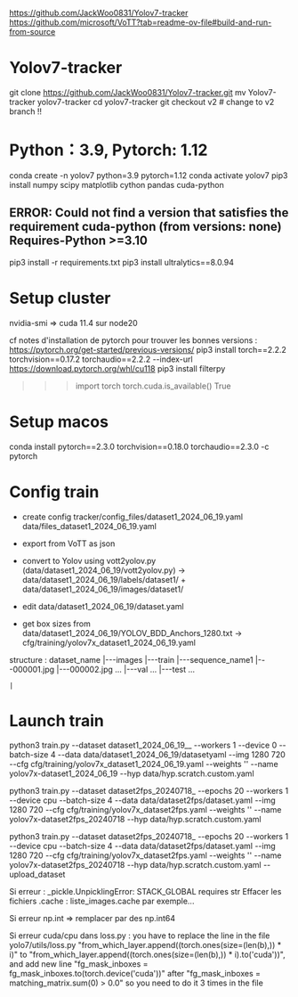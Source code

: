 https://github.com/JackWoo0831/Yolov7-tracker
https://github.com/microsoft/VoTT?tab=readme-ov-file#build-and-run-from-source

# Yolov7-tracker
git clone https://github.com/JackWoo0831/Yolov7-tracker.git
mv Yolov7-tracker yolov7-tracker
cd yolov7-tracker
git checkout v2  # change to v2 branch !!

# Python：3.9, Pytorch: 1.12
conda create -n yolov7 python=3.9 pytorch=1.12
conda activate yolov7
pip3 install numpy scipy matplotlib cython pandas cuda-python
## ERROR: Could not find a version that satisfies the requirement cuda-python (from versions: none) Requires-Python >=3.10
pip3 install -r requirements.txt
pip3 install ultralytics==8.0.94

# Setup cluster
nvidia-smi 
=> cuda 11.4 sur node20

cf notes d'installation de pytorch pour trouver les bonnes versions : https://pytorch.org/get-started/previous-versions/
pip3 install torch==2.2.2 torchvision==0.17.2 torchaudio==2.2.2 --index-url https://download.pytorch.org/whl/cu118
pip3 install filterpy

>>> import torch
>>> torch.cuda.is_available()
True

# Setup macos
conda install pytorch==2.3.0 torchvision==0.18.0 torchaudio==2.3.0 -c pytorch

# Config train
- create config tracker/config_files/dataset1_2024_06_19.yaml
data/files_dataset1_2024_06_19.yaml 

- export from VoTT as json 
- convert to Yolov using vott2yolov.py (data/dataset1_2024_06_19/vott2yolov.py) -> data/dataset1_2024_06_19/labels/dataset1/ + data/dataset1_2024_06_19/images/dataset1/
- edit data/dataset1_2024_06_19/dataset.yaml
- get box sizes from data/dataset1_2024_06_19/YOLOV_BDD_Anchors_1280.txt -> cfg/training/yolov7x_dataset1_2024_06_19.yaml

structure :
dataset_name
    |---images
        |---train
                |---sequence_name1
                        |---000001.jpg
                        |---000002.jpg ...
        |---val ...
        |---test ...

    |

# Launch train
python3 train.py --dataset dataset1_2024_06_19__ --workers 1  --device 0 --batch-size 4 --data data/dataset1_2024_06_19/datasetyaml  --img 1280 720 --cfg cfg/training/yolov7x_dataset1_2024_06_19.yaml  --weights ''  --name yolov7x-dataset1_2024_06_19  --hyp data/hyp.scratch.custom.yaml

<!-- python3 train.py --dataset dataset2fps_20240718_ --workers 1 --device 0 --batch-size 4 --data data/dataset2fps/dataset.yaml  --img 1280 720 --cfg cfg/training/yolov7x_dataset2fps.yaml --weights '' --name yolov7x-dataset2fps_20240718 --hyp data/hyp.scratch.custom.yaml -->
python3 train.py --dataset dataset2fps_20240718_ --epochs 20 --workers 1 --device cpu --batch-size 4 --data data/dataset2fps/dataset.yaml  --img 1280 720 --cfg cfg/training/yolov7x_dataset2fps.yaml --weights '' --name yolov7x-dataset2fps_20240718 --hyp data/hyp.scratch.custom.yaml 

python3 train.py --dataset dataset2fps_20240718_ --epochs 20 --workers 1 --device cpu --batch-size 4 --data data/dataset2fps/dataset.yaml  --img 1280 720 --cfg cfg/training/yolov7x_dataset2fps.yaml --weights '' --name yolov7x-dataset2fps_20240718 --hyp data/hyp.scratch.custom.yaml --upload_dataset


Si erreur : _pickle.UnpicklingError: STACK_GLOBAL requires str
Effacer les fichiers .cache : liste_images.cache par exemple...

Si erreur np.int => remplacer par des np.int64

Si erreur cuda/cpu dans loss.py :
you have to replace the line in the file yolo7/utils/loss.py
"from_which_layer.append((torch.ones(size=(len(b),)) * i)"
to "from_which_layer.append((torch.ones(size=(len(b),)) * i).to('cuda'))",
and add new line "fg_mask_inboxes = fg_mask_inboxes.to(torch.device('cuda'))"
after "fg_mask_inboxes = matching_matrix.sum(0) > 0.0"
so you need to do it 3 times in the file

<!-- https://wandb.ai/noham- -->

<!-- /Users/noham/Documents/GitHub/Stage/2024 -->
<!-- /Users/noham/Documents/GitHub/Stage-2024 -->
